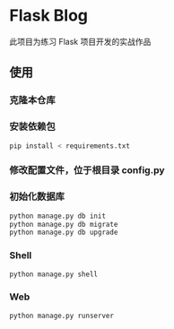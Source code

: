 # Flask Blog

此项目为练习 Flask 项目开发的实战作品

## 使用

### 克隆本仓库

### 安装依赖包

```bash
pip install < requirements.txt
```

### 修改配置文件，位于根目录 config.py

### 初始化数据库

```bash
python manage.py db init
python manage.py db migrate
python manage.py db upgrade
```

### Shell

```bash
python manage.py shell
```

### Web

```bash
python manage.py runserver
```
